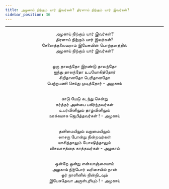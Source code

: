 ```yaml
---
title: அழகாய் நிற்கும் யார் இவர்கள்? திரளாய் நிற்கும் யார் இவர்கள்?
sidebar_position: 36
---
```


---
<center>
அழகாய் நிற்கும் யார் இவர்கள்?<br/>
திரளாய் நிற்கும் யார் இவர்கள்?<br/>
சேனைத்தலைவராம் இயேசுவின் பொற்தளத்தில்<br/>
அழகாய் நிற்கும் யார் இவர்கள்?<br/><br/>

ஒரு தாலந்தோ இரண்டு தாலந்தோ<br/>
ஐந்து தாலந்தோ உபயோகித்தோர்<br/>
சிறிதானதோ பெரிதானதோ<br/>
பெற்றபணி செய்து முடித்தோர்        - அழகாய்<br/><br/>

காடு மேடு கடந்து சென்று<br/>
கர்த்தர் அன்பை பகிர்ந்தவர்கள்<br/>
உயர்வினிலும் தாழ்வினிலும்<br/>
ஊக்கமாக ஜெபித்தவர்கள் !        - அழகாய்<br/><br/>

தனிமையிலும் வறுமையிலும்<br/>
லாசரு போன்று நின்றவர்கள்<br/>
யாசித்தாலும் போஷித்தாலும்<br/>
விசுவாசத்தை காத்தவர்கள்        - அழகாய்<br/><br/>

ஒன்றே ஒன்று என்வாஞ்சையாம்<br/>
அழகாய் நிற்போர் வரிசையில் நான்<br/>
ஒர் நாளினில் நின்றிடவும்<br/>
இயேசுதேவா அருள்புரியும் !        - அழகாய்
</center>